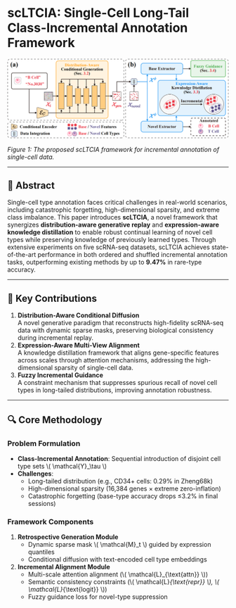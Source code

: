 # scLTCIA: Single-Cell Long-Tail Class-Incremental Annotation Framework

![scLTCIA Framework](https://github.com/ZhangLab312/scLTCIA/blob/main/images/framwork.png?raw=true)

*Figure 1: The proposed scLTCIA framework for incremental annotation of single-cell data.*

---

## 📜 Abstract

Single-cell type annotation faces critical challenges in real-world scenarios, including catastrophic forgetting, high-dimensional sparsity, and extreme class imbalance. This paper introduces **scLTCIA**, a novel framework that synergizes **distribution-aware generative replay** and **expression-aware knowledge distillation** to enable robust continual learning of novel cell types while preserving knowledge of previously learned types. Through extensive experiments on five scRNA-seq datasets, scLTCIA achieves state-of-the-art performance in both ordered and shuffled incremental annotation tasks, outperforming existing methods by up to **9.47%** in rare-type accuracy.

---

## 🎯 Key Contributions

1. **Distribution-Aware Conditional Diffusion**  
   A novel generative paradigm that reconstructs high-fidelity scRNA-seq data with dynamic sparse masks, preserving biological consistency during incremental replay.
2. **Expression-Aware Multi-View Alignment**  
   A knowledge distillation framework that aligns gene-specific features across scales through attention mechanisms, addressing the high-dimensional sparsity of single-cell data.
3. **Fuzzy Incremental Guidance**  
   A constraint mechanism that suppresses spurious recall of novel cell types in long-tailed distributions, improving annotation robustness.

---

## 🔍 Core Methodology

### Problem Formulation

- **Class-Incremental Annotation**: Sequential introduction of disjoint cell type sets \\( \mathcal{Y}_\tau \\)
- **Challenges**:  
  - Long-tailed distribution (e.g., CD34+ cells: 0.29% in Zheng68k)  
  - High-dimensional sparsity (16,384 genes × extreme zero-inflation)  
  - Catastrophic forgetting (base-type accuracy drops ≤3.2% in final sessions)

### Framework Components

1. **Retrospective Generation Module**  
   - Dynamic sparse mask \\( \mathcal{M}_t \\) guided by expression quantiles  
   - Conditional diffusion with text-encoded cell type embeddings  
2. **Incremental Alignment Module**  
   - Multi-scale attention alignment (\\( \mathcal{L}_{\text{attn}} \\))  
   - Semantic consistency constraints (\\( \mathcal{L}_{\text{repr}} \\), \\( \mathcal{L}_{\text{logit}} \\))  
   - Fuzzy guidance loss for novel-type suppression
